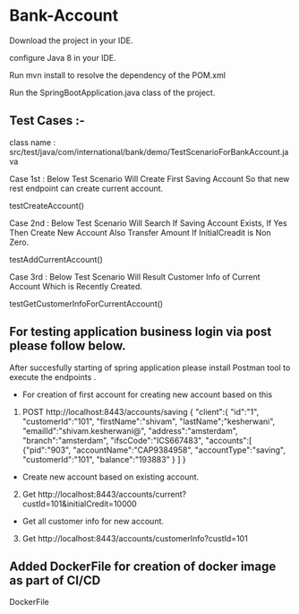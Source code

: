 # Bank-Account

Download the project in your IDE.

configure Java 8 in your IDE.

Run mvn install to resolve the dependency of the POM.xml

Run the SpringBootApplication.java class of the project.


Test Cases :- 
----------------------------------------------------------------------------------------

class name : src/test/java/com/international/bank/demo/TestScenarioForBankAccount.java 


Case 1st : Below Test Scenario Will Create First Saving Account So that new rest endpoint can create current account.

testCreateAccount()

Case 2nd : Below Test Scenario Will Search If Saving Account Exists, If Yes Then Create New Account Also Transfer Amount If
	       InitialCreadit is Non Zero.
           
testAddCurrentAccount()

Case 3rd : Below Test Scenario Will Result Customer Info of Current Account Which is Recently Created.

testGetCustomerInfoForCurrentAccount()


For testing application business login via post please follow below.
--------------------------------------------------------------------------------


After succesfully starting of spring application please install Postman tool to execute the endpoints .

- For creation of first account for creating new account based on this

1. POST http://localhost:8443/accounts/saving
{
"client":{
    "id":"1",
    "customerId":"101",
    "firstName":"shivam",
    "lastName";"kesherwani",
    "emailId":"shivam.kesherwani@",
    "address":"amsterdam",
    "branch":"amsterdam",
    "ifscCode":"ICS667483",
    "accounts":[
    {"pid":"903",
    "accountName":"CAP9384958",
    "accountType":"saving",
    "customerId":"101",
    "balance":"193883"
    }
    ]
}


- Create new account based on existing account.

2. Get http://localhost:8443/accounts/current?custId=101&initialCredit=10000


- Get all customer info for new account.

3. Get http://localhost:8443/accounts/customerInfo?custId=101 


Added DockerFile for creation of docker image as part of CI/CD
---------------------------------------------------------------
DockerFile
